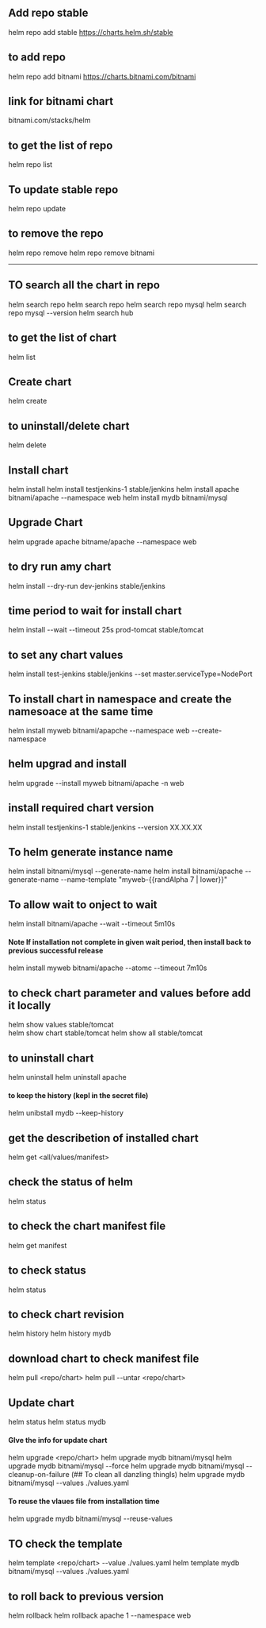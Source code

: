 ## Add repo stable
helm repo add stable https://charts.helm.sh/stable
## to add repo
helm repo add bitnami https://charts.bitnami.com/bitnami

## link for bitnami chart
bitnami.com/stacks/helm

## to get the list of repo
helm repo list

## To update stable repo
helm repo update

## to remove the repo
helm repo remove <repo name>
helm repo remove bitnami

******************

## TO search all the chart in repo
helm search repo
helm search repo <repo name>
helm search repo mysql
helm search repo mysql --version
helm search hub <package name>

## to get the list of chart
helm list

## Create chart 
helm create <any name>

## to uninstall/delete chart
helm delete <chart name>

## Install chart
helm install <release name> <repo> <chart name>
helm install testjenkins-1 stable/jenkins
helm install apache bitnami/apache --namespace web
helm install mydb bitnami/mysql

## Upgrade Chart
helm upgrade apache bitname/apache --namespace web



## to dry run amy chart
helm install --dry-run dev-jenkins stable/jenkins

## time period to wait for install chart
helm install --wait --timeout 25s prod-tomcat stable/tomcat
## to set any chart values
helm install test-jenkins stable/jenkins --set master.serviceType=NodePort
## To install chart in namespace and create the namesoace at the same time
helm install myweb bitnami/apapche --namespace web --create-namespace
## helm upgrad and install
helm upgrade --install myweb bitnami/apache -n web
## install required chart version
helm install testjenkins-1 stable/jenkins --version XX.XX.XX

## To helm generate instance name
helm install bitnami/mysql --generate-name
helm install bitnami/apache --generate-name --name-template "myweb-{{randAlpha 7 | lower}}"

## To allow wait to onject to wait
helm install bitnami/apache --wait --timeout 5m10s

#### Note If installation not complete in given wait period, then install back to previous successful release
helm install myweb bitnami/apache --atomc --timeout 7m10s




## to check chart parameter and values before add it locally
helm show values stable/tomcat  
helm show chart stable/tomcat
helm show all stable/tomcat 

## to uninstall chart
helm uninstall <chart name>
helm uninstall apache

#### to keep the history (kepl in the secret file)
helm unibstall mydb --keep-history

## get the describetion of installed chart 
helm get <all/values/manifest> <chart name>

## check the status of helm
helm status <chart name> 



## to check the chart manifest file 
helm get manifest <chart name>

## to check status
helm status <chart name>

## to check chart revision
helm history <instance name>
helm history mydb


## download chart to check manifest file
helm pull <repo/chart>
helm pull --untar <repo/chart>

## Update chart
helm status <instance name>
helm status mydb
#### GIve the info for update chart
helm upgrade <chart name> <repo/chart>
helm upgrade mydb bitnami/mysql
helm upgrade mydb bitnami/mysql --force
helm upgrade mydb bitnami/mysql --cleanup-on-failure (## To clean all danzling thingls)
helm upgrade mydb bitnami/mysql --values ./values.yaml
#### To reuse the vlaues file from installation time
helm upgrade mydb bitnami/mysql --reuse-values

## TO check the template 
helm template <instance> <repo/chart> --value ./values.yaml
helm template mydb bitnami/mysql --values ./values.yaml

## to roll back to previous version
helm rollback <instance name> <revision>
helm rollback apache 1 --namespace web

